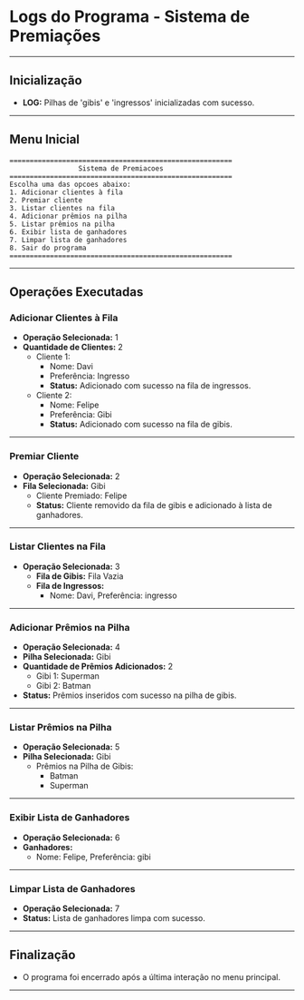 # Logs do Programa - Sistema de Premiações

---

## Inicialização

- **LOG:** Pilhas de 'gibis' e 'ingressos' inicializadas com sucesso.

---

## Menu Inicial

```
=======================================================
                 Sistema de Premiacoes
=======================================================
Escolha uma das opcoes abaixo:
1. Adicionar clientes à fila
2. Premiar cliente
3. Listar clientes na fila
4. Adicionar prêmios na pilha
5. Listar prêmios na pilha
6. Exibir lista de ganhadores
7. Limpar lista de ganhadores
8. Sair do programa
=======================================================
```

---

## Operações Executadas

### Adicionar Clientes à Fila

- **Operação Selecionada:** 1
- **Quantidade de Clientes:** 2
  - Cliente 1:
    - Nome: Davi
    - Preferência: Ingresso
    - **Status:** Adicionado com sucesso na fila de ingressos.
  - Cliente 2:
    - Nome: Felipe
    - Preferência: Gibi
    - **Status:** Adicionado com sucesso na fila de gibis.

---

### Premiar Cliente

- **Operação Selecionada:** 2
- **Fila Selecionada:** Gibi
  - Cliente Premiado: Felipe
  - **Status:** Cliente removido da fila de gibis e adicionado à lista de ganhadores.

---

### Listar Clientes na Fila

- **Operação Selecionada:** 3
  - **Fila de Gibis:** Fila Vazia
  - **Fila de Ingressos:**
    - Nome: Davi, Preferência: ingresso

---

### Adicionar Prêmios na Pilha

- **Operação Selecionada:** 4
- **Pilha Selecionada:** Gibi
- **Quantidade de Prêmios Adicionados:** 2
  - Gibi 1: Superman
  - Gibi 2: Batman
- **Status:** Prêmios inseridos com sucesso na pilha de gibis.

---

### Listar Prêmios na Pilha

- **Operação Selecionada:** 5
- **Pilha Selecionada:** Gibi
  - Prêmios na Pilha de Gibis:
    - Batman
    - Superman

---

### Exibir Lista de Ganhadores

- **Operação Selecionada:** 6
- **Ganhadores:**
  - Nome: Felipe, Preferência: gibi

---

### Limpar Lista de Ganhadores

- **Operação Selecionada:** 7
- **Status:** Lista de ganhadores limpa com sucesso.

---

## Finalização

- O programa foi encerrado após a última interação no menu principal.

---

